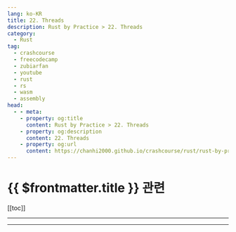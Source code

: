 ```yaml
---
lang: ko-KR
title: 22. Threads
description: Rust by Practice > 22. Threads
category: 
  - Rust
tag: 
  - crashcourse
  - freecodecamp
  - zubiarfan
  - youtube
  - rust
  - rs
  - wasm
  - assembly
head:
  - - meta:
    - property: og:title
      content: Rust by Practice > 22. Threads
    - property: og:description
      content: 22. Threads
    - property: og:url
      content: https://chanhi2000.github.io/crashcourse/rust/rust-by-practice/22.html
---
```


# {{ $frontmatter.title }} 관련

[[toc]]

---

---
